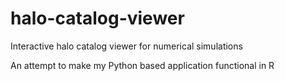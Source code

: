 # halo-catalog-viewer
Interactive halo catalog viewer for numerical simulations

An attempt to make my Python based application functional in R
